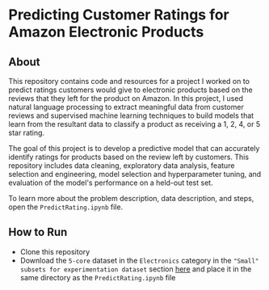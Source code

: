 # Predicting Customer Ratings for Amazon Electronic Products

## About

This repository contains code and resources for a project I worked on to predict ratings customers would give to electronic products based on the reviews that they left for the product on Amazon. In this project, I used natural language processing to extract meaningful data from customer reviews and supervised machine learning techniques to build models that learn from the resultant data to classify a product as receiving a 1, 2, 4, or 5 star rating.

The goal of this project is to develop a predictive model that can accurately identify ratings for products based on the review left by customers. This repository includes data cleaning, exploratory data analysis, feature selection and engineering, model selection and hyperparameter tuning, and evaluation of the model's performance on a held-out test set.

To learn more about the problem description, data description, and steps, open the `PredictRating.ipynb` file.

## How to Run

- Clone this repository
- Download the `5-core` dataset in the `Electronics` category in the `"Small" subsets for experimentation dataset` section  <a href = "https://nijianmo.github.io/amazon/index.html?fbclid=IwAR0_5K7tu7q-ROrBlvDceA1KFPrasHFZWx7X-IfeTgG2ZQ9WcA11pH8JEjo#subsets" target="_blank">here</a> and place it in the same directory as the `PredictRating.ipynb` file

